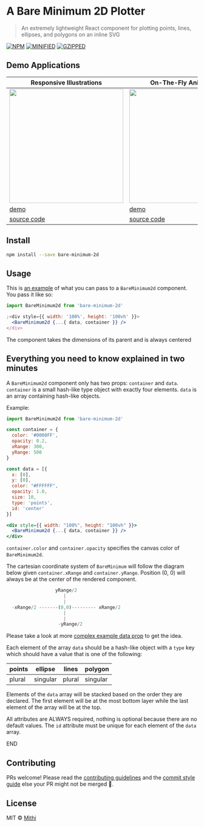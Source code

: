# A Bare Minimum 2D Plotter

> An extremely lightweight React component for plotting points, lines, ellipses, and polygons on an inline SVG

[![NPM](https://img.shields.io/npm/v/bare-minimum-2d.svg)](https://www.npmjs.com/package/bare-minimum-2d)
[![MINIFIED](https://img.shields.io/bundlephobia/min/bare-minimum-2d@0.2.0?color=%2300BCD4&label=minified)](https://bundlephobia.com/result?p=bare-minimum-2d@0.2.0)
[![GZIPPED](https://img.shields.io/bundlephobia/minzip/bare-minimum-2d@0.2.0?color=%2300BCD4&label=minified%20%2B%20gzipped)](https://bundlephobia.com/result?p=bare-minimum-2d@0.2.0)

## Demo Applications

| Responsive Illustrations                                                            | On-The-Fly Animations                                                               | Interactive Applications                                                            |
| ----------------------------------------------------------------------------------- | ----------------------------------------------------------------------------------- | ----------------------------------------------------------------------------------- |
| [<img src="./example/src/demo1/demo.svg" height="300px" width="300px">][demo_link1] | [<img src="./example/src/demo2/demo.svg" height="300px" width="300px">][demo_link2] | [<img src="./example/src/demo3/demo.svg" height="300px" width="300px">][demo_link3] |
| [demo][demo_link1]                                                                  | [demo][demo_link2]                                                                  | [demo][demo_link3]                                                                  |
| [source code][source_link1]                                                         | [source code][source_link2]                                                         | [source code][source_link3]                                                         |

[demo_link1]: https://bare-minimum-2d.netlify.app/demo1
[demo_link2]: https://bare-minimum-2d.netlify.app/demo2
[demo_link3]: https://bare-minimum-2d.netlify.app/demo3
[source_link1]: https://github.com/mithi/bare-minimum-2d/blob/master/example/src/demo1/demo.js
[source_link2]: https://github.com/mithi/bare-minimum-2d/blob/master/example/src/demo2/demo.js
[source_link3]: https://github.com/mithi/bare-minimum-2d/blob/master/example/src/demo3/demo.js

## Install

```bash
npm install --save bare-minimum-2d
```

## Usage

This is [an example](./example/src/demo1/demoProps.js) of what you can pass to a `BareMinimum2d` component.
You pass it like so:

```jsx
import BareMinimum2d from 'bare-minimum-2d'

;<div style={{ width: '100%', height: '100vh' }}>
  <BareMinimum2d {...{ data, container }} />
</div>
```

The component takes the dimensions of its parent and is always centered

## Everything you need to know explained in two minutes

A `BareMinimum2d` component only has two props: `container` and `data`.
`container` is a small hash-like type object with exactly four elements. `data` is an array containing hash-like objects.

Example:

```jsx
import BareMinimum2d from 'bare-minimum-2d'

const container = {
  color: '#0000FF',
  opacity: 0.2,
  xRange: 300,
  yRange: 500
}

const data = [{
  x: [0],
  y: [0],
  color: "#FFFFFF",
  opacity: 1.0,
  size: 10,
  type: 'points',
  id: 'center'
}]

<div style={{ width: "100%", height: "100vh" }}>
  <BareMinimum2d {...{ data, container }} />
</div>
```

`container.color` and `container.opacity` specifies the canvas color of `BareMinimum2d`.

The cartesian coordinate system of `BareMinimum` will follow the
diagram below given `container.xRange` and `container.yRange`.
Position (0, 0) will always be at the center of the rendered component.

```js
                  yRange/2
                     |
                     |
  -xRange/2 -------(0,0)--------- xRange/2
                     |
                     |
                   -yRange/2
```

Please take a look at more [complex example data prop](./example/src/demo1/demoProps.js) to get the idea.

Each element of the array `data` should be a hash-like object with a `type` key which should have a value that is one of
the following:

| points | ellipse  | lines  | polygon  |
| ------ | -------- | ------ | -------- |
| plural | singular | plural | singular |

Elements of the `data` array will be stacked based on the order they are declared.
The first element will be at the most bottom layer while the last element of the array will be at the top.

All attributes are ALWAYS required, nothing is optional because there are no default values. The `id` attribute must be unique for each element of the `data` array.

END

## Contributing

PRs welcome! Please read the [contributing guidelines](https://github.com/mithi/hexapod/blob/master/CONTRIBUTING.md) and the [commit style guide](https://github.com/mithi/hexapod/wiki/A-Commit-Style-Guide) else your PR might not be merged 🙁.

## License

MIT © [Mithi](https://github.com/mithi)
